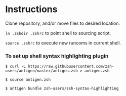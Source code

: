 # Instructions

Clone repository, and/or move files to desired location.

`ln .zshdir .zshrc` to point shell to sourcing script.

`source .zshrc` to execute new runcoms in current shell.

### To set up shell syntax highlighting plugin

`$ curl -L https://raw.githubusercontent.com/zsh-users/antigen/master/antigen.zsh > antigen.zsh`

`$ source antigen.zsh`

`$ antigen bundle zsh-users/zsh-syntax-highlighting`

